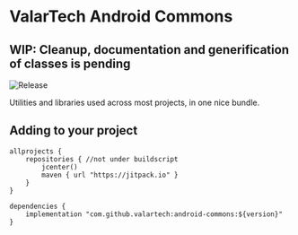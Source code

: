 # ValarTech Android Commons

## WIP: Cleanup, documentation and generification of classes is pending
![Release](https://jitpack.io/v/valartech/android-commons.svg)

Utilities and libraries used across most projects, in one nice bundle.

## Adding to your project

```
allprojects {
    repositories { //not under buildscript
        jcenter()
        maven { url "https://jitpack.io" } 
    }
}

dependencies {
    implementation "com.github.valartech:android-commons:${version}"
}

